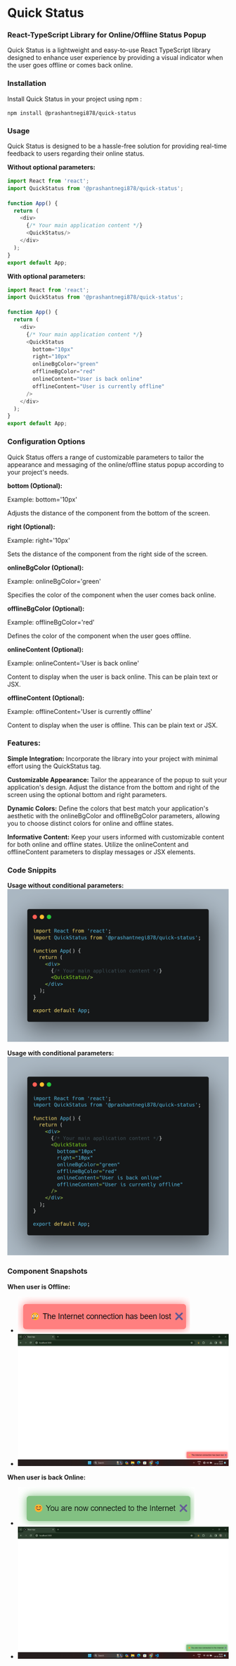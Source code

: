 # Quick Status
### React-TypeScript Library for Online/Offline Status Popup 


Quick Status is a lightweight and easy-to-use React TypeScript library designed to enhance user experience by providing a visual indicator when the user goes offline or comes back online.


### Installation
Install Quick Status in your project using npm :

`npm install @prashantnegi878/quick-status`

### Usage
Quick Status is designed to be a hassle-free solution for providing real-time feedback to users regarding their online status.

**Without optional parameters:**
```Javascript
import React from 'react';
import QuickStatus from '@prashantnegi878/quick-status';

function App() {
  return (
    <div>
      {/* Your main application content */}
      <QuickStatus/>
    </div>
  );
}
export default App;
```
**With optional parameters:**
```Javascript
import React from 'react';
import QuickStatus from '@prashantnegi878/quick-status';

function App() {
  return (
    <div>
      {/* Your main application content */}
      <QuickStatus
        bottom="10px"
        right="10px"
        onlineBgColor="green"
        offlineBgColor="red"
        onlineContent="User is back online"
        offlineContent="User is currently offline"
      />
    </div>
  );
}
export default App;
```

### **Configuration Options**

Quick Status offers a range of customizable parameters to tailor the appearance and messaging of the online/offline status popup according to your project's needs.

**bottom (Optional):**

Example: bottom='10px'

Adjusts the distance of the component from the bottom of the screen.


**right (Optional):**

Example: right='10px'

Sets the distance of the component from the right side of the screen.


**onlineBgColor (Optional):**

Example: onlineBgColor='green'

Specifies the color of the component when the user comes back online.


**offlineBgColor (Optional):**

Example: offlineBgColor='red'

Defines the color of the component when the user goes offline.


**onlineContent (Optional):**

Example: onlineContent='User is back online'

Content to display when the user is back online. This can be plain text or JSX.


**offlineContent (Optional):**

Example: offlineContent='User is currently offline'

Content to display when the user is offline. This can be plain text or JSX.

### **Features:**
**Simple Integration:** Incorporate the library into your project with minimal effort using the QuickStatus tag.

**Customizable Appearance:** Tailor the appearance of the popup to suit your application's design. Adjust the distance from the bottom and right of the screen using the optional bottom and right parameters.

**Dynamic Colors:** Define the colors that best match your application's aesthetic with the onlineBgColor and offlineBgColor parameters, allowing you to choose distinct colors for online and offline states.

**Informative Content:** Keep your users informed with customizable content for both online and offline states. Utilize the onlineContent and offlineContent parameters to display messages or JSX elements.

### **Code Snippits**
**Usage without conditional parameters:**
![](https://raw.githubusercontent.com/PrashantNegi878/quick-status/main/public/snippits/withoutParams.png)


**Usage with conditional parameters:**
![](https://raw.githubusercontent.com/PrashantNegi878/quick-status/main/public/snippits/withParams.png)

### **Component Snapshots**

**When user is Offline:**
- ![](https://raw.githubusercontent.com/PrashantNegi878/quick-status/main/public/snippits/offline.png)
- ![](https://raw.githubusercontent.com/PrashantNegi878/quick-status/main/public/snippits/when%20offline.png)

**When user is back Online:**
- ![](https://raw.githubusercontent.com/PrashantNegi878/quick-status/main/public/snippits/online.png)
- ![](https://raw.githubusercontent.com/PrashantNegi878/quick-status/main/public/snippits/when%20online.png)
